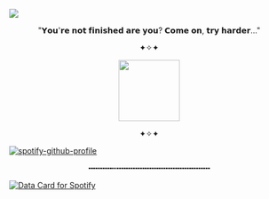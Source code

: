 
![](https://komarev.com/ghpvc/?username=ConsCXius&color=grey&style=flat-square&label=_♱_)

<p align="center">
"𝗬𝗼𝘂'𝗿𝗲 𝗻𝗼𝘁 𝗳𝗶𝗻𝗶𝘀𝗵𝗲𝗱 𝗮𝗿𝗲 𝘆𝗼𝘂? 𝗖𝗼𝗺𝗲 𝗼𝗻, 𝘁𝗿𝘆 𝗵𝗮𝗿𝗱𝗲𝗿..." 
</p>

<p align="center">
✦✧✦
</p>

<p align="center">
    <img width="110" src="https://64.media.tumblr.com/b971d82b3ae6a9c20bab62196d8b7ac5/c590f469c86f0455-79/s100x200/a44cf454e1f21fd3f1f711f3d8a7a33be7dc26d0.pnj">
</p>



<p align="center">
✦✧✦
</p>


[![spotify-github-profile](https://spotify-github-profile.kittinanx.com/api/view?uid=31vqck2xnl327xecntooe7ptxtrq&cover_image=true&theme=novatorem&show_offline=false&background_color=121212&interchange=true&bar_color=ff0000&bar_color_cover=false)](https://spotify-github-profile.kittinanx.com/api/view?uid=31vqck2xnl327xecntooe7ptxtrq&redirect=true)

<p align="center">
╍╍╍╍╍┅╍╍╍╍╍╍╍╍╍╍╍╍╍╍╍╍╍╍╍╍
</p>

<a href="https://data-card-for-spotify.herokuapp.com/card?user_id=31vqck2xnl327xecntooe7ptxtrq">
  <img src="https://data-card-for-spotify.herokuapp.com/api/card?user_id=31vqck2xnl327xecntooe7ptxtrq" alt="Data Card for Spotify">
</a>
